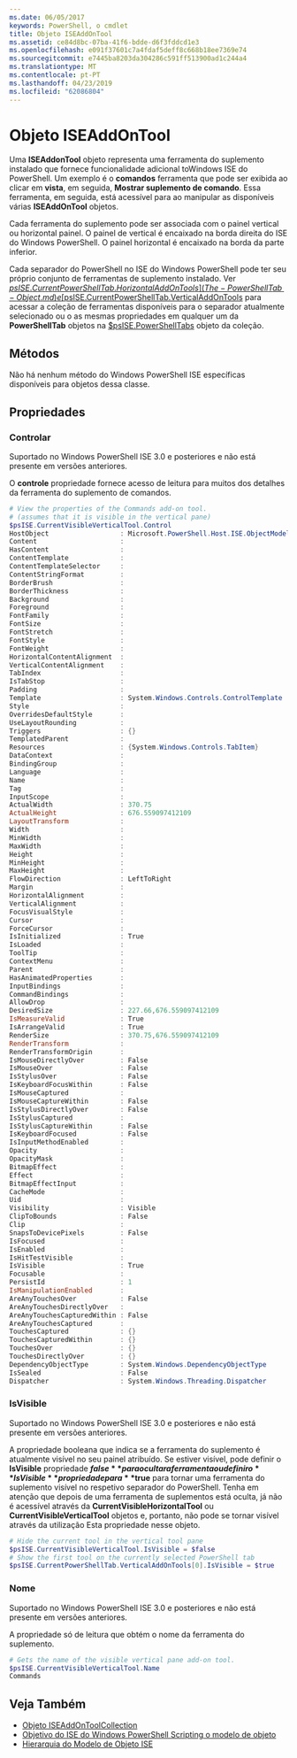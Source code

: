 ```yaml
---
ms.date: 06/05/2017
keywords: PowerShell, o cmdlet
title: Objeto ISEAddOnTool
ms.assetid: ce84d8bc-07ba-41f6-bdde-d6f3fddcd1e3
ms.openlocfilehash: e091f37601c7a4fdaf5deff8c668b18ee7369e74
ms.sourcegitcommit: e7445ba8203da304286c591ff513900ad1c244a4
ms.translationtype: MT
ms.contentlocale: pt-PT
ms.lasthandoff: 04/23/2019
ms.locfileid: "62086804"
---
```

# <a name="the-iseaddontool-object"></a>Objeto ISEAddOnTool

Uma **ISEAddonTool** objeto representa uma ferramenta do suplemento instalado que fornece funcionalidade adicional toWindows ISE do PowerShell. Um exemplo é o **comandos** ferramenta que pode ser exibida ao clicar em **vista**, em seguida, **Mostrar suplemento de comando**. Essa ferramenta, em seguida, está acessível para ao manipular as disponíveis várias **ISEAddOnTool** objetos.

Cada ferramenta do suplemento pode ser associada com o painel vertical ou horizontal painel. O painel de vertical é encaixado na borda direita do ISE do Windows PowerShell. O painel horizontal é encaixado na borda da parte inferior.

Cada separador do PowerShell no ISE do Windows PowerShell pode ter seu próprio conjunto de ferramentas de suplemento instalado. Ver [$psISE.CurrentPowerShellTab.HorizontalAddOnTools](The-PowerShellTab-Object.md) e [$psISE.CurrentPowerShellTab.VerticalAddOnTools](The-PowerShellTab-Object.md) para acessar a coleção de ferramentas disponíveis para o separador atualmente selecionado ou o as mesmas propriedades em qualquer um da **PowerShellTab** objetos na [$psISE.PowerShellTabs](The-PowerShellTabCollection-Object.md) objeto da coleção.

## <a name="methods"></a>Métodos

Não há nenhum método do Windows PowerShell ISE específicas disponíveis para objetos dessa classe.

## <a name="properties"></a>Propriedades

### <a name="control"></a>Controlar

Suportado no Windows PowerShell ISE 3.0 e posteriores e não está presente em versões anteriores.

O **controle** propriedade fornece acesso de leitura para muitos dos detalhes da ferramenta do suplemento de comandos.

```powershell
# View the properties of the Commands add-on tool.
# (assumes that it is visible in the vertical pane)
$psISE.CurrentVisibleVerticalTool.Control
HostObject                  : Microsoft.PowerShell.Host.ISE.ObjectModelRoot
Content                     :
HasContent                  :
ContentTemplate             :
ContentTemplateSelector     :
ContentStringFormat         :
BorderBrush                 :
BorderThickness             :
Background                  :
Foreground                  :
FontFamily                  :
FontSize                    :
FontStretch                 :
FontStyle                   :
FontWeight                  :
HorizontalContentAlignment  :
VerticalContentAlignment    :
TabIndex                    :
IsTabStop                   :
Padding                     :
Template                    : System.Windows.Controls.ControlTemplate
Style                       :
OverridesDefaultStyle       :
UseLayoutRounding           :
Triggers                    : {}
TemplatedParent             :
Resources                   : {System.Windows.Controls.TabItem}
DataContext                 :
BindingGroup                :
Language                    :
Name                        :
Tag                         :
InputScope                  :
ActualWidth                 : 370.75
ActualHeight                : 676.559097412109
LayoutTransform             :
Width                       :
MinWidth                    :
MaxWidth                    :
Height                      :
MinHeight                   :
MaxHeight                   :
FlowDirection               : LeftToRight
Margin                      :
HorizontalAlignment         :
VerticalAlignment           :
FocusVisualStyle            :
Cursor                      :
ForceCursor                 :
IsInitialized               : True
IsLoaded                    :
ToolTip                     :
ContextMenu                 :
Parent                      :
HasAnimatedProperties       :
InputBindings               :
CommandBindings             :
AllowDrop                   :
DesiredSize                 : 227.66,676.559097412109
IsMeasureValid              : True
IsArrangeValid              : True
RenderSize                  : 370.75,676.559097412109
RenderTransform             :
RenderTransformOrigin       :
IsMouseDirectlyOver         : False
IsMouseOver                 : False
IsStylusOver                : False
IsKeyboardFocusWithin       : False
IsMouseCaptured             :
IsMouseCaptureWithin        : False
IsStylusDirectlyOver        : False
IsStylusCaptured            :
IsStylusCaptureWithin       : False
IsKeyboardFocused           : False
IsInputMethodEnabled        :
Opacity                     :
OpacityMask                 :
BitmapEffect                :
Effect                      :
BitmapEffectInput           :
CacheMode                   :
Uid                         :
Visibility                  : Visible
ClipToBounds                : False
Clip                        :
SnapsToDevicePixels         : False
IsFocused                   :
IsEnabled                   :
IsHitTestVisible            :
IsVisible                   : True
Focusable                   :
PersistId                   : 1
IsManipulationEnabled       :
AreAnyTouchesOver           : False
AreAnyTouchesDirectlyOver   :
AreAnyTouchesCapturedWithin : False
AreAnyTouchesCaptured       :
TouchesCaptured             : {}
TouchesCapturedWithin       : {}
TouchesOver                 : {}
TouchesDirectlyOver         : {}
DependencyObjectType        : System.Windows.DependencyObjectType
IsSealed                    : False
Dispatcher                  : System.Windows.Threading.Dispatcher
```

### <a name="isvisible"></a>IsVisible

Suportado no Windows PowerShell ISE 3.0 e posteriores e não está presente em versões anteriores.

A propriedade booleana que indica se a ferramenta do suplemento é atualmente visível no seu painel atribuído. Se estiver visível, pode definir o **IsVisible** propriedade **$false** para ocultar a ferramenta ou definir o **IsVisible** propriedade para **$true** para tornar uma ferramenta do suplemento visível no respetivo separador do PowerShell. Tenha em atenção que depois de uma ferramenta de suplementos está oculta, já não é acessível através da **CurrentVisibleHorizontalTool** ou **CurrentVisibleVerticalTool** objetos e, portanto, não pode se tornar visível através da utilização Esta propriedade nesse objeto.

```powershell
# Hide the current tool in the vertical tool pane
$psISE.CurrentVisibleVerticalTool.IsVisible = $false
# Show the first tool on the currently selected PowerShell tab
$psISE.CurrentPowerShellTab.VerticalAddOnTools[0].IsVisible = $true
```

### <a name="name"></a>Nome

Suportado no Windows PowerShell ISE 3.0 e posteriores e não está presente em versões anteriores.

A propriedade só de leitura que obtém o nome da ferramenta do suplemento.

```powershell
# Gets the name of the visible vertical pane add-on tool.
$psISE.CurrentVisibleVerticalTool.Name
Commands
```

## <a name="see-also"></a>Veja Também

- [Objeto ISEAddOnToolCollection](The-ISEAddOnToolCollection-Object.md)
- [Objetivo do ISE do Windows PowerShell Scripting o modelo de objeto](Purpose-of-the-Windows-PowerShell-ISE-Scripting-Object-Model.md)
- [Hierarquia do Modelo de Objeto ISE](The-ISE-Object-Model-Hierarchy.md)